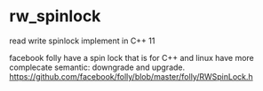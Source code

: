 rw_spinlock
===========

read write spinlock implement in C++ 11


facebook folly have a spin lock that is for C++ and linux have more complecate semantic: downgrade and upgrade. 
https://github.com/facebook/folly/blob/master/folly/RWSpinLock.h
